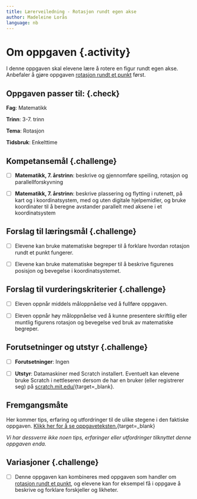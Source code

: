 ```yaml
---
title: Lærerveiledning - Rotasjon rundt egen akse
author: Madeleine Lorås
language: nb
---
```



# Om oppgaven {.activity}

I denne oppgaven skal elevene lære å rotere en figur rundt egen akse. Anbefaler
å gjøre oppgaven [rotasjon rundt et
punkt](../rotasjon_rundt_punkt/rotasjon_rundt_punkt.html) først.

## Oppgaven passer til: {.check}

__Fag__: Matematikk

__Trinn__: 3-7. trinn

__Tema__: Rotasjon

__Tidsbruk__: Enkelttime

## Kompetansemål {.challenge}

- [ ] __Matematikk, 7. årstrinn__: beskrive og gjennomføre speiling, rotasjon og
  parallellforskyvning

- [ ] __Matematikk, 7. årstrinn__: beskrive plassering og flytting i rutenett,
  på kart og i koordinatsystem, med og uten digitale hjelpemidler, og bruke
  koordinater til å beregne avstander parallelt med aksene i et koordinatsystem

## Forslag til læringsmål {.challenge}

- [ ] Elevene kan bruke matematiske begreper til å forklare hvordan rotasjon
  rundt et punkt fungerer.

- [ ] Elevene kan bruke matematiske begreper til å beskrive figurenes posisjon
  og bevegelse i koordinatsystemet.

## Forslag til vurderingskriterier {.challenge}

- [ ] Eleven oppnår middels måloppnåelse ved å fullføre oppgaven.

- [ ] Eleven oppnår høy måloppnåelse ved å kunne presentere skriftlig eller
  muntlig figurens rotasjon og bevegelse ved bruk av matematiske begreper.

## Forutsetninger og utstyr {.challenge}

- [ ] __Forutsetninger__: Ingen

- [ ] __Utstyr__: Datamaskiner med Scratch installert. Eventuelt kan elevene
  bruke Scratch i nettleseren dersom de har en bruker (eller registrerer seg) på
  [scratch.mit.edu/](http://scratch.mit.edu/){target=_blank}.

## Fremgangsmåte

Her kommer tips, erfaring og utfordringer til de ulike stegene i den faktiske
oppgaven. [Klikk her for å se
oppgaveteksten.](../rotasjon/rotasjon.html){target=_blank}

_Vi har dessverre ikke noen tips, erfaringer eller utfordringer tilknyttet denne
oppgaven enda._

## Variasjoner {.challenge}

- [ ] Denne oppgaven kan kombineres med oppgaven som handler om [rotasjon rundt
  et punkt](../rotasjon_rundt_punkt/rotasjon_rundt_punkt.html), og elevene kan
  for eksempel få i oppgave å beskrive og forklare forskjeller og likheter.
